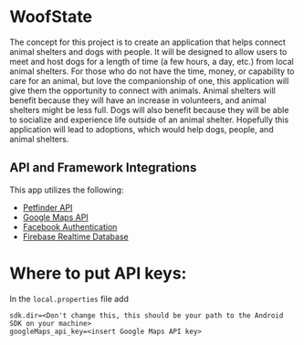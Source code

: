 # WoofState
The concept for this project is to create an application that helps connect animal shelters and dogs with people. It will be designed to allow users to meet and host dogs for a length of time (a few hours, a day, etc.) from local animal shelters. For those who do not have the time, money, or capability to care for an animal, but love the companionship of one, this application will give them the opportunity to connect with animals. Animal shelters will benefit because they will have an increase in volunteers, and animal shelters might be less full. Dogs will also benefit because they will be able to socialize and experience life outside of an animal shelter. Hopefully this application will lead to adoptions, which would help dogs, people, and animal shelters.

## API and Framework Integrations
This app utilizes the following: 
- [Petfinder API](https://www.petfinder.com/developers/)
- [Google Maps API](https://cloud.google.com/maps-platform/) 
- [Facebook Authentication](https://developers.facebook.com/docs/facebook-login/android)
- [Firebase Realtime Database](https://firebase.google.com/docs/database/)

# Where to put API keys:
In the ```local.properties``` file add
```
sdk.dir=<Don't change this, this should be your path to the Android SDK on your machine>
googleMaps_api_key=<insert Google Maps API key>
```
